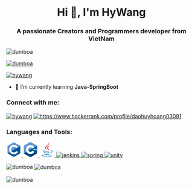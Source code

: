 <h1 align="center">Hi 👋, I'm HyWang</h1>
<h3 align="center">A passionate Creators and Programmers developer from VietNam</h3>

<p align="left"> <img src="https://komarev.com/ghpvc/?username=dumboa&label=Profile%20views&color=0e75b6&style=flat" alt="dumboa" /> </p>

<p align="left"> <a href="https://github.com/ryo-ma/github-profile-trophy"><img src="https://github-profile-trophy.vercel.app/?username=dumboa" alt="dumboa" /></a> </p>

<p align="left"> <a href="https://twitter.com/hywang" target="blank"><img src="https://img.shields.io/twitter/follow/hywang?logo=twitter&style=for-the-badge" alt="hywang" /></a> </p>

- 🌱 I’m currently learning **Java-SpringBoot**

<h3 align="left">Connect with me:</h3>
<p align="left">
<a href="https://twitter.com/hywang" target="blank"><img align="center" src="https://raw.githubusercontent.com/rahuldkjain/github-profile-readme-generator/master/src/images/icons/Social/twitter.svg" alt="hywang" height="30" width="40" /></a>
<a href="https://www.hackerrank.com/https://www.hackerrank.com/profile/daohuyhoang03091" target="blank"><img align="center" src="https://raw.githubusercontent.com/rahuldkjain/github-profile-readme-generator/master/src/images/icons/Social/hackerrank.svg" alt="https://www.hackerrank.com/profile/daohuyhoang03091" height="30" width="40" /></a>
</p>

<h3 align="left">Languages and Tools:</h3>
<p align="left"> <a href="https://www.cprogramming.com/" target="_blank" rel="noreferrer"> <img src="https://raw.githubusercontent.com/devicons/devicon/master/icons/c/c-original.svg" alt="c" width="40" height="40"/> </a> <a href="https://www.w3schools.com/cpp/" target="_blank" rel="noreferrer"> <img src="https://raw.githubusercontent.com/devicons/devicon/master/icons/cplusplus/cplusplus-original.svg" alt="cplusplus" width="40" height="40"/> </a> <a href="https://www.java.com" target="_blank" rel="noreferrer"> <img src="https://raw.githubusercontent.com/devicons/devicon/master/icons/java/java-original.svg" alt="java" width="40" height="40"/> </a> <a href="https://www.jenkins.io" target="_blank" rel="noreferrer"> <img src="https://www.vectorlogo.zone/logos/jenkins/jenkins-icon.svg" alt="jenkins" width="40" height="40"/> </a> <a href="https://spring.io/" target="_blank" rel="noreferrer"> <img src="https://www.vectorlogo.zone/logos/springio/springio-icon.svg" alt="spring" width="40" height="40"/> </a> <a href="https://unity.com/" target="_blank" rel="noreferrer"> <img src="https://www.vectorlogo.zone/logos/unity3d/unity3d-icon.svg" alt="unity" width="40" height="40"/> </a> </p>

<p><img align="left" src="https://github-readme-stats.vercel.app/api/top-langs?username=dumboa&show_icons=true&locale=en&layout=compact" alt="dumboa" /></p>

<p>&nbsp;<img align="center" src="https://github-readme-stats.vercel.app/api?username=dumboa&show_icons=true&locale=en" alt="dumboa" /></p>

<p><img align="center" src="https://github-readme-streak-stats.herokuapp.com/?user=dumboa&" alt="dumboa" /></p>
